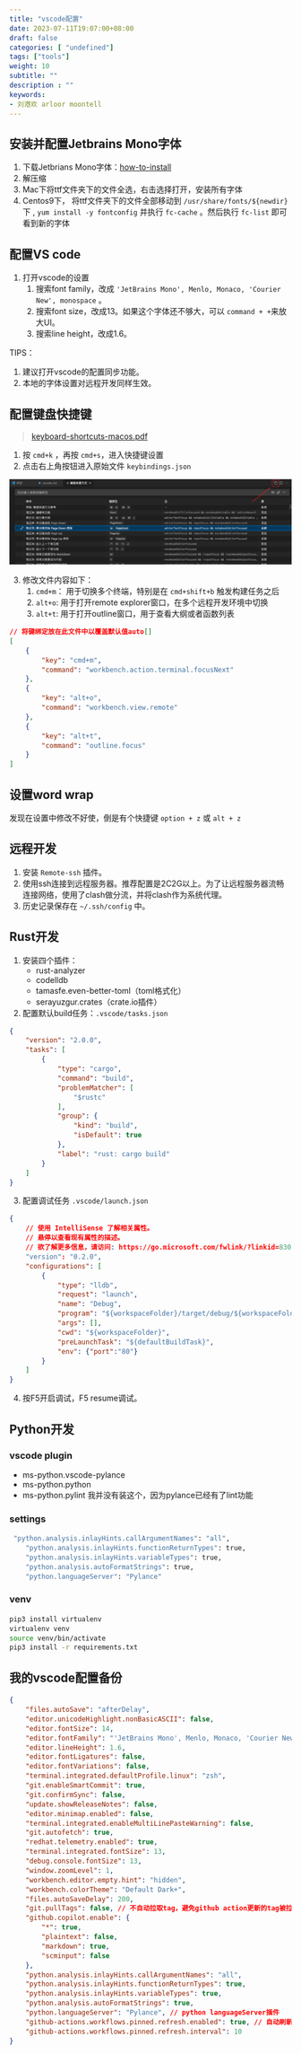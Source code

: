 ```yaml
---
title: "vscode配置"
date: 2023-07-11T19:07:00+08:00
draft: false
categories: [ "undefined"]
tags: ["tools"]
weight: 10
subtitle: ""
description : ""
keywords:
- 刘港欢 arloor moontell
---
```


## 安装并配置Jetbrains Mono字体

1. 下载Jetbrians Mono字体：[how-to-install](https://www.jetbrains.com/lp/mono/#how-to-install)
2. 解压缩
3. Mac下将ttf文件夹下的文件全选，右击选择打开，安装所有字体
4. Centos9下， 将ttf文件夹下的文件全部移动到 `/usr/share/fonts/${newdir}`下 , `yum install -y fontconfig` 并执行 `fc-cache` 。然后执行 `fc-list` 即可看到新的字体 

## 配置VS code

1. 打开vscode的设置
    1. 搜索font family，改成 `'JetBrains Mono', Menlo, Monaco, 'Courier New', monospace` 。
    2. 搜索font size，改成13。如果这个字体还不够大，可以 `command + +`来放大UI。
    3. 搜索line height，改成1.6。

TIPS：

1. 建议打开vscode的配置同步功能。
2. 本地的字体设置对远程开发同样生效。

## 配置键盘快捷键

> [keyboard-shortcuts-macos.pdf](https://code.visualstudio.com/shortcuts/keyboard-shortcuts-macos.pdf)

1. 按 `cmd+k` ，再按 `cmd+s`，进入快捷键设置
2. 点击右上角按钮进入原始文件 `keybindings.json`

![Alt text](/img/vscode-keybindings-setting.png)

3. 修改文件内容如下：
    1. `cmd+m`： 用于切换多个终端，特别是在 `cmd+shift+b` 触发构建任务之后
    2. `alt+o`: 用于打开remote explorer窗口，在多个远程开发环境中切换
    3. `alt+t`: 用于打开outline窗口，用于查看大纲或者函数列表

```json
// 将键绑定放在此文件中以覆盖默认值auto[]
[
    {
        "key": "cmd+m",
        "command": "workbench.action.terminal.focusNext"
    },
    {
        "key": "alt+o",
        "command": "workbench.view.remote"
    },
    {
        "key": "alt+t",
        "command": "outline.focus"
    }
]
```


## 设置word wrap

发现在设置中修改不好使，倒是有个快捷键 `option + z` 或 `alt + z`

## 远程开发

1. 安装 `Remote-ssh` 插件。
2. 使用ssh连接到远程服务器。推荐配置是2C2G以上。为了让远程服务器流畅连接网络，使用了clash做分流，并将clash作为系统代理。
3. 历史记录保存在 `~/.ssh/config` 中。

## Rust开发

1. 安装四个插件：
    - rust-analyzer
    - codelldb
    - tamasfe.even-better-toml（toml格式化）
    - serayuzgur.crates（crate.io插件）
2. 配置默认build任务：`.vscode/tasks.json`

```json
{
	"version": "2.0.0",
	"tasks": [
		{
			"type": "cargo",
			"command": "build",
			"problemMatcher": [
				"$rustc"
			],
			"group": {
				"kind": "build",
				"isDefault": true
			},
			"label": "rust: cargo build"
		}
	]
}
```

3. 配置调试任务 `.vscode/launch.json`

```json
{
    // 使用 IntelliSense 了解相关属性。 
    // 悬停以查看现有属性的描述。
    // 欲了解更多信息，请访问: https://go.microsoft.com/fwlink/?linkid=830387
    "version": "0.2.0",
    "configurations": [
        {
            "type": "lldb",
            "request": "launch",
            "name": "Debug",
            "program": "${workspaceFolder}/target/debug/${workspaceFolderBasename}",
            "args": [],
            "cwd": "${workspaceFolder}",
            "preLaunchTask": "${defaultBuildTask}",
            "env": {"port":"80"}
        }
    ]
}
```

4. 按F5开启调试，F5 resume调试。

## Python开发

### vscode plugin

- ms-python.vscode-pylance
- ms-python.python
- ms-python.pylint 我并没有装这个，因为pylance已经有了lint功能

### settings

```bash
 "python.analysis.inlayHints.callArgumentNames": "all",
    "python.analysis.inlayHints.functionReturnTypes": true,
    "python.analysis.inlayHints.variableTypes": true,
    "python.analysis.autoFormatStrings": true,
    "python.languageServer": "Pylance"
```

### venv
    
```bash
pip3 install virtualenv
virtualenv venv
source venv/bin/activate
pip3 install -r requirements.txt
```

## 我的vscode配置备份

```json
{
    "files.autoSave": "afterDelay",
    "editor.unicodeHighlight.nonBasicASCII": false,
    "editor.fontSize": 14,
    "editor.fontFamily": "'JetBrains Mono', Menlo, Monaco, 'Courier New', monospace",
    "editor.lineHeight": 1.6,
    "editor.fontLigatures": false,
    "editor.fontVariations": false,
    "terminal.integrated.defaultProfile.linux": "zsh",
    "git.enableSmartCommit": true,
    "git.confirmSync": false,
    "update.showReleaseNotes": false,
    "editor.minimap.enabled": false,
    "terminal.integrated.enableMultiLinePasteWarning": false,
    "git.autofetch": true,
    "redhat.telemetry.enabled": true,
    "terminal.integrated.fontSize": 13,
    "debug.console.fontSize": 13,
    "window.zoomLevel": 1,
    "workbench.editor.empty.hint": "hidden",
    "workbench.colorTheme": "Default Dark+",
    "files.autoSaveDelay": 200,
    "git.pullTags": false, // 不自动拉取tag，避免github action更新的tag被拉取，导致git pull失败
    "github.copilot.enable": {
        "*": true,
        "plaintext": false,
        "markdown": true,
        "scminput": false
    },
    "python.analysis.inlayHints.callArgumentNames": "all",
    "python.analysis.inlayHints.functionReturnTypes": true,
    "python.analysis.inlayHints.variableTypes": true,
    "python.analysis.autoFormatStrings": true,
    "python.languageServer": "Pylance", // python languageServer插件
    "github-actions.workflows.pinned.refresh.enabled": true, // 自动刷新被pin住的github action的执行状态，可能触发Github API的限制
    "github-actions.workflows.pinned.refresh.interval": 10 
}
```
